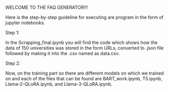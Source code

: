 WELCOME TO THE FAQ GENERATOR!!!

Here is the step-by-step guideline for executing are program in the form of jupyter notebooks.

Step 1:

In the Scrapping_final.ipynb you will find the code which shows how the data of 150 universities was stored in the form URLs, converted to .json file followed by making it into the .csv named as data.csv.

Step 2:

Now, on the training part so there are different models on which we trained on and each of the files that can be found are BART_work.ipynb, T5.ipynb, Llama-2-QLoRA.ipynb, and Llama-3-QLoRA.ipynb.

